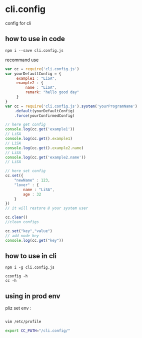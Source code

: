 # cli.config
config for cli


## how to use  in code
```shell
npm i --save cli.config.js
```
recommand use
```js
var cc = require('cli.config.js')
var yourDefaultConfig = {
     example1 : "LiSA",
     example2 : {
         name : "LiSA",
         remark: "hello good day"
     }
}
var cc = require('cli.config.js').system('yourProgramName')
    .default(yourDefaultConfig)
    .force(yourConfirmedConfig)

// here get config
console.log(cc.get('example1'))
// LiSA
console.log(cc.get().example1)
// LiSA
console.log(cc.get().example2.name)
// LiSA
console.log(cc.get('example2.name'))
// LiSA

// here set config
cc.set({
    "newName" : 123,
    "lover" : {
        name : "LiSA",
        age : 32
    }
}) 
// it will restore @ your system user

cc.clear()
//clean configs 

cc.set("key","value")
// add node key
console.log(cc.get("key"))

```

## how to use in cli
```shell
npm i -g cli.config.js
```
```shell
cconfig -h
cc -h

```

## using in prod env

pliz set env :
```bash

vim /etc/profile

export CC_PATH="/cli.config/"

```

